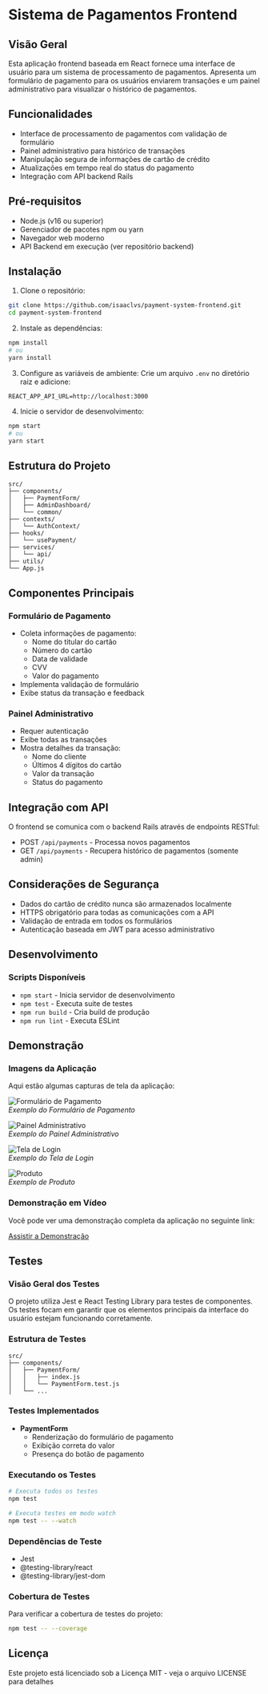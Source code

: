 # Sistema de Pagamentos Frontend

## Visão Geral
Esta aplicação frontend baseada em React fornece uma interface de usuário para um sistema de processamento de pagamentos. Apresenta um formulário de pagamento para os usuários enviarem transações e um painel administrativo para visualizar o histórico de pagamentos.

## Funcionalidades
- Interface de processamento de pagamentos com validação de formulário
- Painel administrativo para histórico de transações
- Manipulação segura de informações de cartão de crédito
- Atualizações em tempo real do status do pagamento
- Integração com API backend Rails

## Pré-requisitos
- Node.js (v16 ou superior)
- Gerenciador de pacotes npm ou yarn
- Navegador web moderno
- API Backend em execução (ver repositório backend)

## Instalação

1. Clone o repositório:
```bash
git clone https://github.com/isaaclvs/payment-system-frontend.git
cd payment-system-frontend
```

2. Instale as dependências:
```bash
npm install
# ou
yarn install
```

3. Configure as variáveis de ambiente:
Crie um arquivo `.env` no diretório raiz e adicione:
```
REACT_APP_API_URL=http://localhost:3000
```

4. Inicie o servidor de desenvolvimento:
```bash
npm start
# ou
yarn start
```

## Estrutura do Projeto
```
src/
├── components/
│   ├── PaymentForm/
│   ├── AdminDashboard/
│   └── common/
├── contexts/
│   └── AuthContext/
├── hooks/
│   └── usePayment/
├── services/
│   └── api/
├── utils/
└── App.js
```

## Componentes Principais

### Formulário de Pagamento
- Coleta informações de pagamento:
  - Nome do titular do cartão
  - Número do cartão
  - Data de validade
  - CVV
  - Valor do pagamento
- Implementa validação de formulário
- Exibe status da transação e feedback

### Painel Administrativo
- Requer autenticação
- Exibe todas as transações
- Mostra detalhes da transação:
  - Nome do cliente
  - Últimos 4 dígitos do cartão
  - Valor da transação
  - Status do pagamento

## Integração com API

O frontend se comunica com o backend Rails através de endpoints RESTful:

- POST `/api/payments` - Processa novos pagamentos
- GET `/api/payments` - Recupera histórico de pagamentos (somente admin)

## Considerações de Segurança
- Dados do cartão de crédito nunca são armazenados localmente
- HTTPS obrigatório para todas as comunicações com a API
- Validação de entrada em todos os formulários
- Autenticação baseada em JWT para acesso administrativo

## Desenvolvimento

### Scripts Disponíveis
- `npm start` - Inicia servidor de desenvolvimento
- `npm test` - Executa suite de testes
- `npm run build` - Cria build de produção
- `npm run lint` - Executa ESLint

## Demonstração

### Imagens da Aplicação

Aqui estão algumas capturas de tela da aplicação:

![Formulário de Pagamento](/src/assets/images/payment-form.png)  
*Exemplo do Formulário de Pagamento*

![Painel Administrativo](/src/assets/images/view-admin.png)  
*Exemplo do Painel Administrativo*

![Tela de Login](/src/assets/images/login.png)  
*Exemplo do Tela de Login*

![Produto](/src/assets/images/view-product.png)  
*Exemplo de Produto*

### Demonstração em Vídeo

Você pode ver uma demonstração completa da aplicação no seguinte link:

[Assistir a Demonstração](https://drive.google.com/file/d/1EXa4wx5F9-Es8hrHIGW3fg2dq98b_pA7/view?usp=sharing)

## Testes

### Visão Geral dos Testes
O projeto utiliza Jest e React Testing Library para testes de componentes. Os testes focam em garantir que os elementos principais da interface do usuário estejam funcionando corretamente.

### Estrutura de Testes
```
src/
├── components/
│   ├── PaymentForm/
│   │   ├── index.js
│   │   └── PaymentForm.test.js
│   └── ...
```

### Testes Implementados
- **PaymentForm**
  - Renderização do formulário de pagamento
  - Exibição correta do valor
  - Presença do botão de pagamento

### Executando os Testes
```bash
# Executa todos os testes
npm test

# Executa testes em modo watch
npm test -- --watch
```

### Dependências de Teste
- Jest
- @testing-library/react
- @testing-library/jest-dom

### Cobertura de Testes
Para verificar a cobertura de testes do projeto:
```bash
npm test -- --coverage
```

## Licença
Este projeto está licenciado sob a Licença MIT - veja o arquivo LICENSE para detalhes